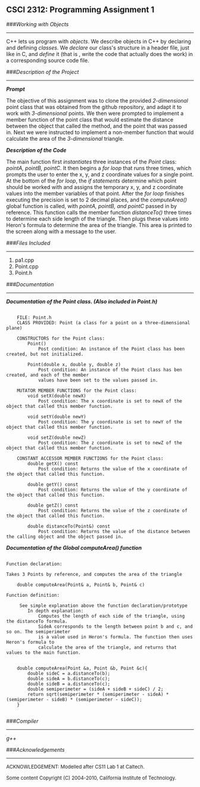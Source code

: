 ## CSCI 2312: Programming Assignment 1

###_Working with Objects_

* * *

C++ lets us program with _objects_. We describe objects in C++ by declaring and defining _classes_. We _declare_ our class's structure in a header file, just like in C, and _define_ it (that is , write the code that actually does the work) in a corresponding source code file.


###_Description of the Project_

* * *

**_Prompt_**

The objective of this assignment was to clone the provided _2-dimensional_ point class that was obtained from the github repository, and adapt it to work with _3-dimensional_ points. We then were prompted to implement a member function of the point class that would estimate
 the distance between the object that called the method, and the point that was passed in. Next we were instructed to implement a non-member function that would calculate the area of the _3-dimensional_ triangle.
 
**_Description of the Code_**
 
The main function first _instantiates_ three instances of the _Point_ class: _pointA, pointB, pointC_. It then begins a _for loop_ that runs three times, which prompts the user to enter the x, y, and z coordinate values for a single point. At the bottom of the _for loop_, the
 _if statements_ determine which point should be worked with and assigns the temporary x, y, and z coordinate values into the member variables of that point. After the _for loop_ finishes executing the precision is set to 2 decimal places, and the _computeArea()_ global function is
 called, with _pointA, pointB, and pointC_ passed in by reference. This function calls the member function _distanceTo()_ three times to determine each side length of the triangle. Then plugs these values into Heron's formula to determine the area of the triangle. This area is
 printed to the screen along with a message to the user.
 
 
###_Files Included_
 
 * * *
 
 1. pa1.cpp
 2. Point.cpp
 3. Point.h
 
###_Documentation_

* * *

**_Documentation of the Point class. (Also included in Point.h)_**

```

    FILE: Point.h
    CLASS PROVIDED: Point (a class for a point on a three-dimensional plane)

    CONSTRUCTORS for the Point class:
        Point()
            Post condition: An instance of the Point class has been created, but not initialized.

        Point(double x, double y, double z)
            Post condition: An instance of the Point class has ben created, and each of the member
            values have been set to the values passed in.

    MUTATOR MEMBER FUNCTIONS for the Point class:
        void setX(double newX)
            Post condition: The x coordinate is set to newX of the object that called this member function.

        void setY(double newY)
            Post condition: The y coordinate is set to newY of the object that called this member function.

        void setZ(double newZ)
            Post condition: The z coordinate is set to newZ of the object that called this member function.

    CONSTANT ACCESSOR MEMBER FUNCTIONS for the Point class:
        double getX() const
            Post condition: Returns the value of the x coordinate of the object that called this function.

        double getY() const
            Post condition: Returns the value of the y coordinate of the object that called this function.

        double getZ() const
            Post condition: Returns the value of the z coordinate of the object that called this function.

        double distanceTo(Point&) const
            Post condition: Returns the value of the distance between the calling object and the object passed in.
```

**_Documentation of the Global computeArea() function_**

```

Function declaration:

Takes 3 Points by reference, and computes the area of the triangle

    double computeArea(Point& a, Point& b, Point& c)

Function definition:
    
     See simple explanation above the function declaration/prototype
        In depth explanation:
            Computes the length of each side of the triangle, using the distanceTo formula.
            SideA corresponds to the length between point b and c, and so on. The semiperimeter
            is a value used in Heron's formula. The function then uses Heron's formula to
            calculate the area of the triangle, and returns that values to the main function.
     
    
    double computeArea(Point &a, Point &b, Point &c){
        double sideC = a.distanceTo(b);
        double sideA = b.distanceTo(c);
        double sideB = a.distanceTo(c);
        double semiperimeter = (sideA + sideB + sideC) / 2;
        return sqrt(semiperimeter * (semiperimeter - sideA) * (semiperimeter - sideB) * (semiperimeter - sideC));
    }
    
```



###_Compiler_ 

* * *

_g++_


###_Acknowledgements_

* * *

<font size="-1">ACKNOWLEDGEMENT: Modelled after CS11 Lab 1 at Caltech.</font>

<font size="-1">Some content Copyright (C) 2004-2010, California Institute of Technology.</font>